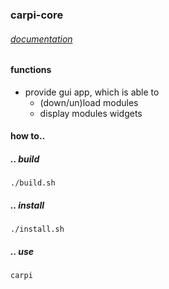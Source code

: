### carpi-core
###### [documentation](https://github.com/carpi-dev/documentation)
#### functions
- provide gui app, which is able to
    - (down/un)load modules
    - display modules widgets
#### how to..
##### .. build
```shell script
./build.sh
```

##### .. install
```shell script
./install.sh
```

##### .. use
```shell script
carpi
```
